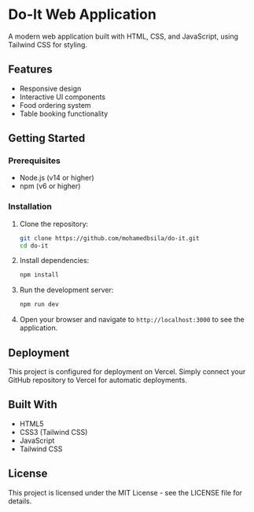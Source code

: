 # Do-It Web Application

A modern web application built with HTML, CSS, and JavaScript, using Tailwind CSS for styling.

## Features

- Responsive design
- Interactive UI components
- Food ordering system
- Table booking functionality

## Getting Started

### Prerequisites

- Node.js (v14 or higher)
- npm (v6 or higher)

### Installation

1. Clone the repository:
   ```bash
   git clone https://github.com/mohamedbsila/do-it.git
   cd do-it
   ```

2. Install dependencies:
   ```bash
   npm install
   ```

3. Run the development server:
   ```bash
   npm run dev
   ```

4. Open your browser and navigate to `http://localhost:3000` to see the application.

## Deployment

This project is configured for deployment on Vercel. Simply connect your GitHub repository to Vercel for automatic deployments.

## Built With

- HTML5
- CSS3 (Tailwind CSS)
- JavaScript
- Tailwind CSS

## License

This project is licensed under the MIT License - see the LICENSE file for details. 